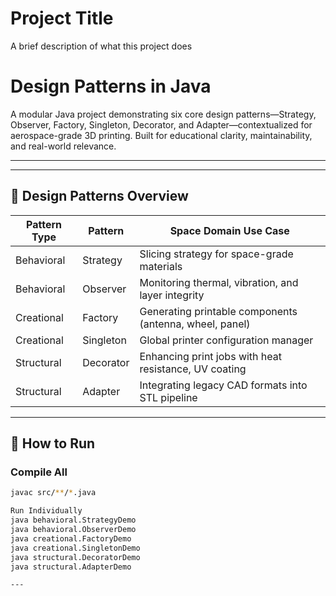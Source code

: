 
# Project Title

A brief description of what this project does 
# Design Patterns in Java

A modular Java project demonstrating six core design patterns—Strategy, Observer, Factory, Singleton, Decorator, and Adapter—contextualized for aerospace-grade 3D printing. Built for educational clarity, maintainability, and real-world relevance.

---


---

## 🎯 Design Patterns Overview

| Pattern Type   | Pattern        | Space Domain Use Case                                      |
|----------------|----------------|-------------------------------------------------------------|
| Behavioral     | Strategy       | Slicing strategy for space-grade materials                 |
| Behavioral     | Observer       | Monitoring thermal, vibration, and layer integrity         |
| Creational     | Factory        | Generating printable components (antenna, wheel, panel)    |
| Creational     | Singleton      | Global printer configuration manager                       |
| Structural     | Decorator      | Enhancing print jobs with heat resistance, UV coating      |
| Structural     | Adapter        | Integrating legacy CAD formats into STL pipeline           |

---

## 🧪 How to Run

### Compile All
```bash
javac src/**/*.java

Run Individually
java behavioral.StrategyDemo
java behavioral.ObserverDemo
java creational.FactoryDemo
java creational.SingletonDemo
java structural.DecoratorDemo
java structural.AdapterDemo

---

